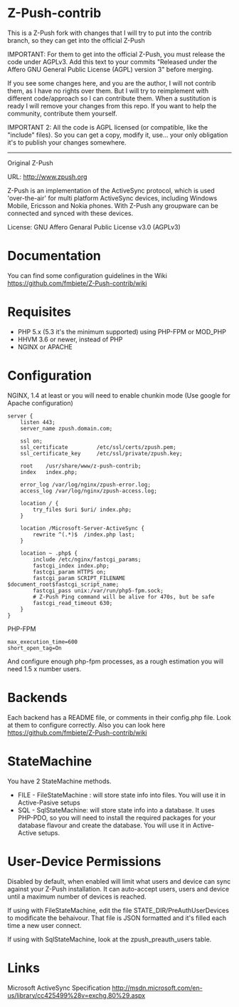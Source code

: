 Z-Push-contrib
==============

This is a Z-Push fork with changes that I will try to put into the contrib branch, so they can get into the official Z-Push

IMPORTANT:
For them to get into the official Z-Push, you must release the code under AGPLv3. Add this text to your commits "Released under the Affero GNU General Public License (AGPL) version 3" before merging.

If you see some changes here, and you are the author, I will not contrib them, as I have no rights over them.
But I will try to reimplement with different code/approach so I can contribute them. When a sustitution is ready I will remove your changes from this repo.
If you want to help the community, contribute them yourself.


IMPORTANT 2:
All the code is AGPL licensed (or compatible, like the "include" files). So you can get a copy, modify it, use... your only obligation it's to publish your changes somewhere.


----------------------------------------------------
Original Z-Push

URL: http://www.zpush.org

Z-Push is an implementation of the ActiveSync protocol, which is used 'over-the-air' for multi platform ActiveSync devices, including Windows Mobile, Ericsson and Nokia phones. With Z-Push any groupware can be connected and synced with these devices.

License: GNU Affero Genaral Public License v3.0 (AGPLv3)


Documentation
=============
You can find some configuration guidelines in the Wiki https://github.com/fmbiete/Z-Push-contrib/wiki

Requisites
==========
- PHP 5.x (5.3 it's the minimum supported) using PHP-FPM or MOD_PHP
- HHVM 3.6 or newer, instead of PHP
- NGINX or APACHE

Configuration
=============

NGINX, 1.4 at least or you will need to enable chunkin mode (Use google for Apache configuration)

    server {
        listen 443;
        server_name zpush.domain.com;

        ssl on;
        ssl_certificate         /etc/ssl/certs/zpush.pem;
        ssl_certificate_key     /etc/ssl/private/zpush.key;

        root    /usr/share/www/z-push-contrib;
        index   index.php;

        error_log /var/log/nginx/zpush-error.log;
        access_log /var/log/nginx/zpush-access.log;

        location / {
            try_files $uri $uri/ index.php;
        }

        location /Microsoft-Server-ActiveSync {
            rewrite ^(.*)$  /index.php last;
        }

        location ~ .php$ {
            include /etc/nginx/fastcgi_params;
            fastcgi_index index.php;
            fastcgi_param HTTPS on;
            fastcgi_param SCRIPT_FILENAME $document_root$fastcgi_script_name;
            fastcgi_pass unix:/var/run/php5-fpm.sock;
            # Z-Push Ping command will be alive for 470s, but be safe
            fastcgi_read_timeout 630;
        }
    }

PHP-FPM

    max_execution_time=600
    short_open_tag=On

And configure enough php-fpm processes, as a rough estimation you will need 1.5 x number users.


Backends
========
Each backend has a README file, or comments in their config.php file. Look at them to configure correctly. Also you can look here https://github.com/fmbiete/Z-Push-contrib/wiki


StateMachine
============
You have 2 StateMachine methods.

- FILE - FileStateMachine : will store state info into files. You will use it in Active-Pasive setups
- SQL - SqlStateMachine: will store state info into a database. It uses PHP-PDO, so you will need to install the required packages for your database flavour and create the database. You will use it in Active-Active setups.


User-Device Permissions
=======================
Disabled by default, when enabled will limit what users and device can sync against your Z-Push installation.
It can auto-accept users, users and device until a maximum number of devices is reached.

If using with FileStateMachine, edit the file STATE_DIR/PreAuthUserDevices to modificate the behaivour. That file is JSON formatted and it's filled each time a new user connect.

If using with SqlStateMachine, look at the zpush_preauth_users table.




Links
=====
Microsoft ActiveSync Specification
http://msdn.microsoft.com/en-us/library/cc425499%28v=exchg.80%29.aspx
